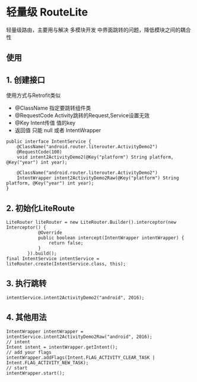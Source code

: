 # 轻量级 RouteLite

轻量级路由，主要用与解决 多模块开发 中界面跳转的问题，降低模块之间的耦合性


## 使用
## 1. 创建接口


使用方式与Retrofit类似
* @ClassName  指定要跳转组件类
* @RequestCode  Activity跳转的Request,Service设置无效
* @Key       Intent传值 值的key
* 返回值  只能 null  或者  IntentWrapper

```
public interface IntentService {
    @ClassName("android.router.literouter.ActivityDemo2")
    @RequestCode(100)
    void intent2ActivityDemo2(@Key("platform") String platform, @Key("year") int year);

    @ClassName("android.router.literouter.ActivityDemo2")
    IntentWrapper intent2ActivityDemo2Raw(@Key("platform") String platform, @Key("year") int year);
}
```

## 2. 初始化LiteRoute

```
LiteRouter liteRouter = new LiteRouter.Builder().interceptor(new Interceptor() {
            @Override
            public boolean intercept(IntentWrapper intentWrapper) {
                return false;
            }
        }).build();
final IntentService intentService = liteRouter.create(IntentService.class, this);

```

## 3. 执行跳转

```
intentService.intent2ActivityDemo2("android", 2016);
```

## 4. 其他用法

```
IntentWrapper intentWrapper = intentService.intent2ActivityDemo2Raw("android", 2016);
// intent
Intent intent = intentWrapper.getIntent();
// add your flags
intentWrapper.addFlags(Intent.FLAG_ACTIVITY_CLEAR_TASK | Intent.FLAG_ACTIVITY_NEW_TASK);
// start
intentWrapper.start();
```